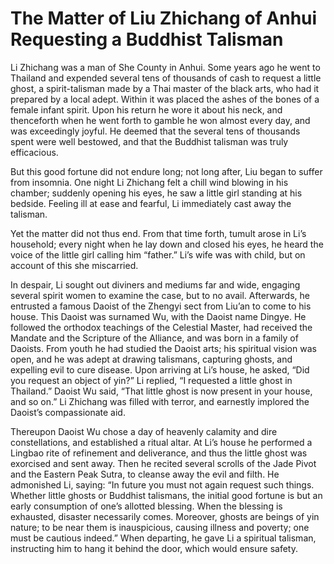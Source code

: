 # The Matter of Liu Zhichang of Anhui Requesting a Buddhist Talisman

Li Zhichang was a man of She County in Anhui. Some years ago he went to Thailand and expended several tens of thousands of cash to request a little ghost, a spirit-talisman made by a Thai master of the black arts, who had it prepared by a local adept. Within it was placed the ashes of the bones of a female infant spirit. Upon his return he wore it about his neck, and thenceforth when he went forth to gamble he won almost every day, and was exceedingly joyful. He deemed that the several tens of thousands spent were well bestowed, and that the Buddhist talisman was truly efficacious.

But this good fortune did not endure long; not long after, Liu began to suffer from insomnia. One night Li Zhichang felt a chill wind blowing in his chamber; suddenly opening his eyes, he saw a little girl standing at his bedside. Feeling ill at ease and fearful, Li immediately cast away the talisman.

Yet the matter did not thus end. From that time forth, tumult arose in Li’s household; every night when he lay down and closed his eyes, he heard the voice of the little girl calling him “father.” Li’s wife was with child, but on account of this she miscarried.

In despair, Li sought out diviners and mediums far and wide, engaging several spirit women to examine the case, but to no avail. Afterwards, he entrusted a famous Daoist of the Zhengyi sect from Liu’an to come to his house. This Daoist was surnamed Wu, with the Daoist name Dingye. He followed the orthodox teachings of the Celestial Master, had received the Mandate and the Scripture of the Alliance, and was born in a family of Daoists. From youth he had studied the Daoist arts; his spiritual vision was open, and he was adept at drawing talismans, capturing ghosts, and expelling evil to cure disease. Upon arriving at Li’s house, he asked, “Did you request an object of yin?” Li replied, “I requested a little ghost in Thailand.” Daoist Wu said, “That little ghost is now present in your house, and so on.” Li Zhichang was filled with terror, and earnestly implored the Daoist’s compassionate aid.

Thereupon Daoist Wu chose a day of heavenly calamity and dire constellations, and established a ritual altar. At Li’s house he performed a Lingbao rite of refinement and deliverance, and thus the little ghost was exorcised and sent away. Then he recited several scrolls of the Jade Pivot and the Eastern Peak Sutra, to cleanse away the evil and filth. He admonished Li, saying: “In future you must not again request such things. Whether little ghosts or Buddhist talismans, the initial good fortune is but an early consumption of one’s allotted blessing. When the blessing is exhausted, disaster necessarily comes. Moreover, ghosts are beings of yin nature; to be near them is inauspicious, causing illness and poverty; one must be cautious indeed.” When departing, he gave Li a spiritual talisman, instructing him to hang it behind the door, which would ensure safety.
